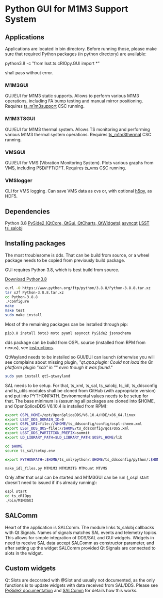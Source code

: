 # Python GUI for M1M3 Support System

## Applications

Applications are located in bin directory. Before running those, please make
sure that required Python packages (in python directory) are available:

python3.8 -c "from lsst.ts.cRIOpy.GUI import *"

shall pass without error.

### M1M3GUI 

GUI/EUI for M1M3 static supports. Allows to perform various M1M3 operations,
including FA bump testing and manual mirror positioning. Requires
[ts_m1m3support](https://github.com/lsst-ts/ts_m1m3support) CSC running.

### M1M3TSGUI

GUI/EUI for M1M3 thermal system. Allows TS monitoring and performing various
M1M3 thermal system operations. Requires
[ts_m1m3thermal](https://github.com/lsst-ts/ts_m1m3thermal) CSC running.

### VMSGUI

GUI/EUI for VMS (Vibration Monitoring System). Plots various graphs from VMS,
including PSD/FFT/DFT. Requires [ts_vms](https://github.com/lsst-ts/ts_vms) CSC
running.

### VMSlogger

CLI for VMS logging. Can save VMS data as cvs or, with optional
[h5py](https://www.h5py.org/), as HDF5.

## Dependencies

Python 3.8
[PySide2 (QtCore, QtGui, QtCharts, QtWidgets)](https://pypi.org/project/PySide2)
[asyncqt](https://pypi.org/project/asyncqt)
[LSST ts_salobj](https://github.com/lsst-ts/ts_salobj)

## Installing packages

The most troublesome is dds. That can be build from source, or a wheel package
needs to be copied from previously build package.

GUI requires Python 3.8, which is best build from source.

[Download Python3.8](https://www.python.org/ftp/python/3.8.8/Python-3.8.8.tar.xz)

```bash
curl -O https://www.python.org/ftp/python/3.8.8/Python-3.8.8.tar.xz
tar xJf Python-3.8.8.tar.xz
cd Python-3.8.8
./configure
make
make test
sudo make install
```

Most of the remaining packages can be installed through pip:

```bash
pip3.8 install boto3 moto pyaml asyncqt PySide2 jsonschema
```

dds package can be build from OSPL source (installed from RPM from nexus), 
see [instructions](https://istkb.adlinktech.com/article/using-opensplice-dds-with-python/).

QtWayland needs to be installed so GUI/EUI can launch (otherwise you will see
complains about missing plugin, _"qt.qpa.plugin: Could not load the Qt platform
plugin "xcb" in "" even though it was found."_

```bash
sudo yum install qt5-qtwayland
```

SAL needs to be setup. For that, ts_xml, ts_sal, ts_salobj, ts_idl,
ts_ddsconfig and ts_utils modules shall be cloned from GitHub (with appropriate
version) and put into PYTHONPATH. Environmental values needs to be setup for
that. The base minimum is (assuming all packages are cloned into $HOME, and
OpenSpliceDDS V6.10.4 is installed from RPM):

```bash
export OSPL_HOME=/opt/OpenSpliceDDS/V6.10.4/HDE/x86_64.linux
export LSST_DDS_DOMAIN_ID=0
export OSPL_URI=file://$HOME/ts_ddsconfig/config/ospl-shmem.xml
export LSST_DDS_QOS=file://$HOME/ts_ddsconfig/qos/QoS.xml
export LSST_DDS_PARTITION_PREFIX=summit
export LD_LIBRARY_PATH=$LD_LIBRARY_PATH:$OSPL_HOME/lib

cd $HOME
source ts_sal/setup.env

export PYTHONPATH=:$HOME/ts_xml/python/:$HOME/ts_ddsconfig/python/:$HOME/ts_salobj/python/:$HOME/ts_idl/python:$HOME/ts_sal/python:$HOME/ts_utils/python:$HOME/ts_cRIOpy/python
```

```bash
make_idl_files.py MTM1M3 MTM1M3TS MTMount MTVMS
```

Only after that ospl can be started and M1M3GUI can be run (_ospl start doesn't
need to issued if it's already running):

```bash
ospl start
cd ts_cRIOpy
./bin/M1M3GUI
```

## SALComm

Heart of the application is SALComm. The module links ts_salobj callbacks with
Qt Signals. Names of signals matches SAL events and telemetry topics. This
allows for simple integration of DDS/SAL and GUI widgets. Widgets in need to
receive SAL data accept SALComm as constructor parameter, and after setting up
the widget SALComm provided Qt Signals are connected to slots in the widget.

## Custom widgets

Qt Slots are decorated with @Slot and usually not documented, as the only
functions is to update widgets with data received from SAL/DDS. Please see
[PySide2 documentation](https://wiki.qt.io/Qt_for_Python_Signals_and_Slots) and
[SALComm](SALComm.py) for details how this works.
